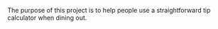 The purpose of this project is to help people use a straightforward tip calculator when dining out.

